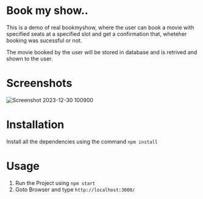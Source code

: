 # Book my show..

This is a demo of real bookmyshow, where the user can book a movie with specified seats at a specified slot and get a confirmation that, wheteher booking was sucessful or not.

The movie booked by the user will be stored in database and is retrived and shown to the user.

# Screenshots
![Screenshot 2023-12-30 100900](https://github.com/FairozAhmadSheikh/bookmyshow-frontend/assets/134375617/4b3c749f-f383-4db9-a20e-f1887b64c2ab)


# Installation 
Install all the dependencies using the command 
``` npm install ```
# Usage 
1. Run the Project using 
``` npm start ```
2. Goto Browser and type 
`http://localhost:3000/`

